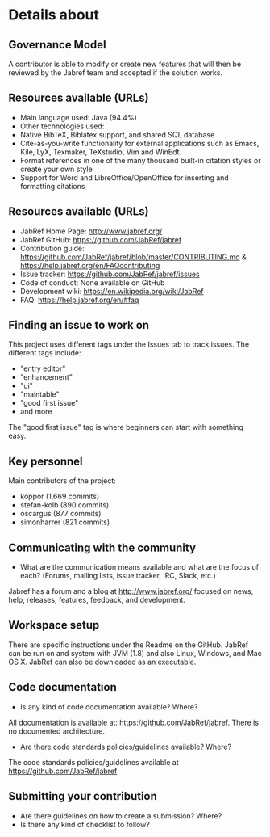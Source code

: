# Details about <Project name> 

## Governance Model 

A contributor is able to modify or create new features that will then be reviewed by the Jabref team and accepted if the solution works.

## Resources available (URLs)

  * Main language used: Java (94.4%)
  * Other technologies used: 
  * Native BibTeX, Biblatex support, and shared SQL database 
  * Cite-as-you-write functionality for external applications such as Emacs, Kile, LyX, Texmaker, TeXstudio, Vim and WinEdt.
  * Format references in one of the many thousand built-in citation styles or create your own style
  * Support for Word and LibreOffice/OpenOffice for inserting and formatting citations

## Resources available (URLs)

  * JabRef Home Page: http://www.jabref.org/
  * JabRef GitHub: https://github.com/JabRef/jabref 
  * Contribution guide: https://github.com/JabRef/jabref/blob/master/CONTRIBUTING.md & https://help.jabref.org/en/FAQcontributing 
  * Issue tracker: https://github.com/JabRef/jabref/issues 
  * Code of conduct: None available on GitHub
  * Development wiki: https://en.wikipedia.org/wiki/JabRef 
  * FAQ: https://help.jabref.org/en/#faq 

## Finding an issue to work on
  
  This project uses different tags under the Issues tab to track issues. The different tags include: 
  * "entry editor" 
  * "enhancement"
  * "ui"
  * "maintable"
  * "good first issue"
  * and more
  
  The "good first issue" tag is where beginners can start with something easy.
    
## Key personnel

  Main contributors of the project:
  * koppor (1,669 commits)
  * stefan-kolb (890 commits)
  * oscargus (877 commits)
  * simonharrer (821 commits)
  
## Communicating with the community
  
  * What are the communication means available and what are the focus of each? (Forums, mailing lists, issue tracker, IRC, Slack, etc.)

Jabref has a forum and a blog at http://www.jabref.org/ focused on news, help, releases,  features, feedback, and development.

## Workspace setup
  
There are specific instructions under the Readme on the GitHub. JabRef can be run on and system with JVM (1.8) and also Linux, Windows, and Mac OS X. JabRef can also be downloaded as an executable.

## Code documentation
  
   * Is any kind of code documentation available? Where?

All documentation is available at: https://github.com/JabRef/jabref. There is no documented architecture. 
    
   * Are there code standards policies/guidelines available? Where?

The code standards policies/guidelines available at https://github.com/JabRef/jabref

    
## Submitting your contribution

  * Are there guidelines on how to create a submission? Where?
  * Is there any kind of checklist to follow?
